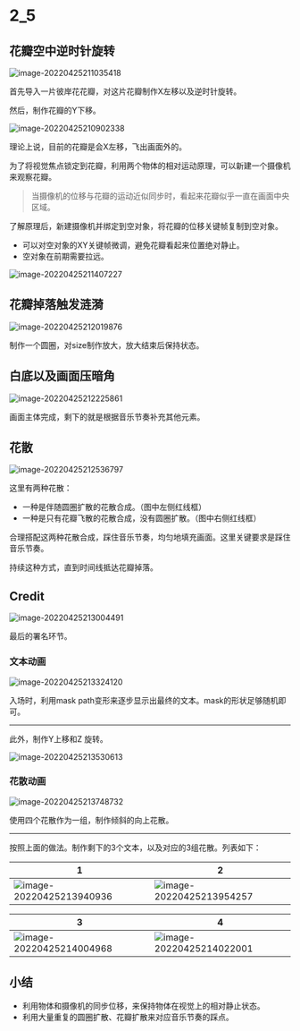 # 2_5

## 花瓣空中逆时针旋转

![image-20220425211035418](assets/image-20220425211035418.png)

首先导入一片彼岸花花瓣，对这片花瓣制作X左移以及逆时针旋转。

然后，制作花瓣的Y下移。

![image-20220425210902338](assets/image-20220425210902338.png)

理论上说，目前的花瓣是会X左移，飞出画面外的。

为了将视觉焦点锁定到花瓣，利用两个物体的相对运动原理，可以新建一个摄像机来观察花瓣。

> 当摄像机的位移与花瓣的运动近似同步时，看起来花瓣似乎一直在画面中央区域。

了解原理后，新建摄像机并绑定到空对象，将花瓣的位移关键帧复制到空对象。

- 可以对空对象的XY关键帧微调，避免花瓣看起来位置绝对静止。
- 空对象在前期需要拉远。

![image-20220425211407227](assets/image-20220425211407227.png)



## 花瓣掉落触发涟漪

![image-20220425212019876](assets/image-20220425212019876.png)

制作一个圆圈，对size制作放大，放大结束后保持状态。



## 白底以及画面压暗角

![image-20220425212225861](assets/image-20220425212225861.png)

画面主体完成，剩下的就是根据音乐节奏补充其他元素。



## 花散

![image-20220425212536797](assets/image-20220425212536797.png)

这里有两种花散：

- 一种是伴随圆圈扩散的花散合成。（图中左侧红线框）
- 一种是只有花瓣飞散的花散合成，没有圆圈扩散。（图中右侧红线框）

合理搭配这两种花散合成，踩住音乐节奏，均匀地填充画面。这里关键要求是踩住音乐节奏。

持续这种方式，直到时间线抵达花瓣掉落。



## Credit

![image-20220425213004491](assets/image-20220425213004491.png)

最后的署名环节。



### 文本动画

![image-20220425213324120](assets/image-20220425213324120.png)

入场时，利用mask path变形来逐步显示出最终的文本。mask的形状足够随机即可。

---

此外，制作Y上移和Z 旋转。

![image-20220425213530613](assets/image-20220425213530613.png)



### 花散动画

![image-20220425213748732](assets/image-20220425213748732.png)

使用四个花散作为一组，制作倾斜的向上花散。

---

按照上面的做法。制作剩下的3个文本，以及对应的3组花散。列表如下：

| 1                                                            | 2                                                            |
| ------------------------------------------------------------ | ------------------------------------------------------------ |
| ![image-20220425213940936](assets/image-20220425213940936.png) | ![image-20220425213954257](assets/image-20220425213954257.png) |

| 3                                                            | 4                                                            |
| ------------------------------------------------------------ | ------------------------------------------------------------ |
| ![image-20220425214004968](assets/image-20220425214004968.png) | ![image-20220425214022001](assets/image-20220425214022001.png) |



## 小结

- 利用物体和摄像机的同步位移，来保持物体在视觉上的相对静止状态。
- 利用大量重复的圆圈扩散、花瓣扩散来对应音乐节奏的踩点。

